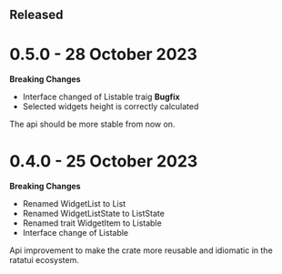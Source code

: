 Released
--------

0.5.0 - 28 October 2023
===================
**Breaking Changes**
- Interface changed of Listable traig
**Bugfix**
- Selected widgets height is correctly calculated

The api should be more stable from now on.

0.4.0 - 25 October 2023
===================
**Breaking Changes**
- Renamed WidgetList to List
- Renamed WidgetListState to ListState
- Renamed trait WidgetItem to Listable
- Interface change of Listable

Api improvement to make the crate more reusable
and idiomatic in the ratatui ecosystem.
